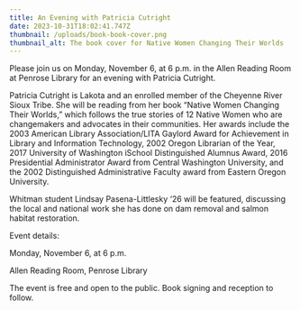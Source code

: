 ```yaml
---
title: An Evening with Patricia Cutright
date: 2023-10-31T18:02:41.747Z
thumbnail: /uploads/book-book-cover.png
thumbnail_alt: The book cover for Native Women Changing Their Worlds
---
```

Please join us on Monday, November 6, at 6 p.m. in the Allen Reading Room at Penrose Library for an evening with Patricia Cutright.

Patricia Cutright is Lakota and an enrolled member of the Cheyenne River Sioux Tribe. She will be reading from her book “Native Women Changing Their Worlds,” which follows the true stories of 12 Native Women who are changemakers and advocates in their communities. Her awards include the 2003 American Library Association/LITA Gaylord Award for Achievement in Library and Information Technology, 2002 Oregon Librarian of the Year, 2017 University of Washington iSchool Distinguished Alumnus Award, 2016 Presidential Administrator Award from Central Washington University, and the 2002 Distinguished Administrative Faculty award from Eastern Oregon University.

Whitman student Lindsay Pasena-Littlesky ‘26 will be featured, discussing the local and national work she has done on dam removal and salmon habitat restoration. 

Event details:

Monday, November 6, at 6 p.m.

Allen Reading Room, Penrose Library

The event is free and open to the public. Book signing and reception to follow.

<!--EndFragment-->